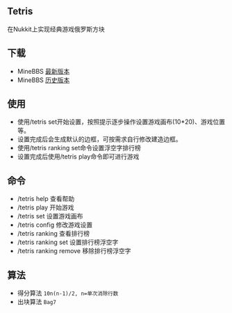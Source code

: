 ## Tetris
在Nukkit上实现经典游戏俄罗斯方块

## 下载
- MineBBS [最新版本](https://www.minebbs.com/resources/tetris.5633/download)
- MineBBS [历史版本](https://www.minebbs.com/resources/tetris.5633/history)

## 使用
- 使用/tetris set开始设置，按照提示逐步操作设置游戏画布(10*20)、游戏位置等。
- 设置完成后会生成默认的边框，可按需求自行修改建造边框。
- 使用/tetris ranking set命令设置浮空字排行榜
- 设置完成后使用/tetris play命令即可进行游戏

## 命令
- /tetris help 查看帮助
- /tetris play 开始游戏
- /tetris set 设置游戏画布
- /tetris config 修改游戏设置
- /tetris ranking 查看排行榜
- /tetris ranking set 设置排行榜浮空字
- /tetris ranking remove 移除排行榜浮空字

## 算法
- 得分算法 `10n(n-1)/2, n=单次消除行数`
- 出块算法 `Bag7`